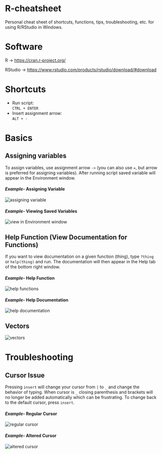 # R-cheatsheet
Personal cheat sheet of shortcuts, functions, tips, troubleshooting, etc. for using R/RStudio in Windows.

# Software
R -> https://cran.r-project.org/

RStudio -> https://www.rstudio.com/products/rstudio/download/#download

# Shortcuts
- Run script:   
```CTRL + ENTER```
- Insert assignment arrow:   
```ALT + -```

# Basics
## Assigning variables
To assign variables, use assignment arrow `->` (you can also use `=`, but arrow is preferred for assigning variables). After running script saved variable will appear in the Environment window.<br>

#### _Example_- Assigning Variable
![assigning variable](./images/assign_variable.jpg)<br>

#### _Example_- Viewing Saved Variables
![view in Environment window](./images/saved_variables.jpg)<br>

## Help Function (View Documentation for Functions)
If you want to view documentation on a given function (thing), type `?thing` or `help(thing)` and run. The documentation will then appear in the Help tab of the bottom right window. <br>

#### _Example_- Help Function
![help functions](./images/help.jpg)

#### _Example_- Help Documentation
![help documentation](./images/help_doc.jpg)

## Vectors
![vectors](./images/vectors.jpg)

# Troubleshooting
## Cursor Issue
Pressing `insert` will change your cursor from `|` to `_` and change the behavior of typing. When cursor is `_` closing parenthesis and brackets will no longer be added automatically which can be frustrating. To change back to the default cursor, press `insert`.<br>

#### _Example_- Regular Cursor
![regular cursor](./images/regular.jpg)

#### _Example_- Altered Cursor
![altered cursor](./images/underscore.jpg)
